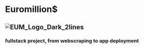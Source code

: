# Euromillion$ 

## ![EUM_Logo_Dark_2lines](https://github.com/amirben1991/euromillion/assets/113859129/1e213f32-8cce-4d87-ba4d-37290a4a3de8) ##

### fullstack project, from webscraping to app deployment ###


